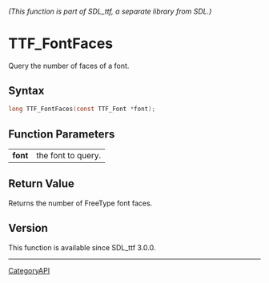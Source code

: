 ###### (This function is part of SDL_ttf, a separate library from SDL.)
# TTF_FontFaces

Query the number of faces of a font.

## Syntax

```c
long TTF_FontFaces(const TTF_Font *font);

```

## Function Parameters

|              |                    |
| ------------ | ------------------ |
| **font**     | the font to query. |

## Return Value

Returns the number of FreeType font faces.

## Version

This function is available since SDL_ttf 3.0.0.

----
[CategoryAPI](CategoryAPI)

